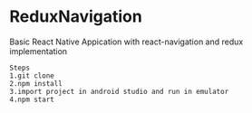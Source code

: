 # ReduxNavigation


Basic React Native Appication with react-navigation and redux implementation
```
Steps
1.git clone
2.npm install
3.import project in android studio and run in emulator
4.npm start
```
